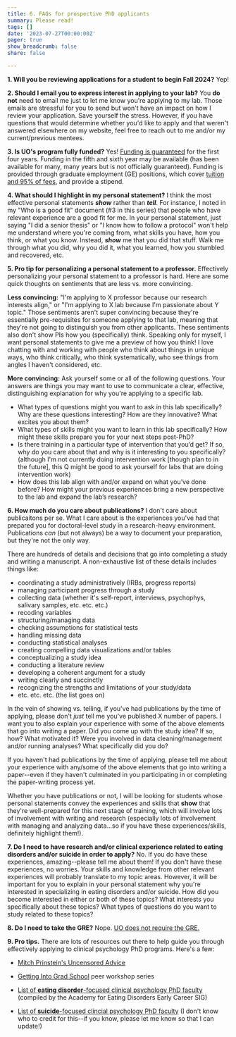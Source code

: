 ```yaml
---
title: 6. FAQs for prospective PhD applicants
summary: Please read!
tags: []
date: '2023-07-27T00:00:00Z'
pager: true
show_breadcrumb: false
share: false

---
```



**1. Will you be reviewing applications for a student to begin Fall 2024?** Yep! 

**2. Should I email you to express interest in applying to your lab?** You **do not** need to email me just to let me know you're applying to my lab. Those emails are stressful for you to send but won't have an impact on how I review your application. Save yourself the stress. However, if you have questions that would determine whether you'd like to apply and that weren't answered elsewhere on my website, feel free to reach out to me and/or my current/previous mentees.

**3. Is UO's program fully funded?** Yes! [Funding is guaranteed](https://psychology.uoregon.edu/sites/psychology1.uoregon.edu/files/doctoral_student_handbook_fall_2023.pdf) for the first four years. Funding in the fifth and sixth year may be available (has been available for many, many years but is not officially guaranteed). Funding is provided through graduate employment (GE) positions, which cover [tuition and 95% of fees](https://psychology.uoregon.edu/sites/psychology1.uoregon.edu/files/student_admissions_outcomes_and_other_data_u23.pdf), and provide a stipend.

**4. What should I highlight in my personal statement?** I think the most effective personal statements ***show*** rather than ***tell***. For instance, I noted in my "Who is a good fit" document (#3 in this series) that people who have relevant experience are a good fit for me. In your personal statement, just saying "I did a senior thesis" or "I know how to follow a protocol" won't help me understand where you're coming from, what skills you have, how you think, or what you know. Instead, ***show*** me that you did that stuff. Walk me through what you did, why you did it, what you learned, how you stumbled and recovered, etc.

**5. Pro tip for personalizing a personal statement to a professor.** Effectively personalizing your personal statement to a professor is hard. Here are some quick thoughts on sentiments that are less vs. more convincing. 

**Less convincing:** "I'm applying to X professor because our research interests align," or "I'm applying to X lab because I'm passionate about Y topic." Those sentiments aren't super convincing because they're essentially pre-requisites for someone applying to that lab, meaning that they're not going to distinguish you from other applicants. These sentiments also don't show PIs how you (specifically) think. Speaking only for myself, I want personal statements to give me a preview of how you think! I love chatting with and working with people who think about things in unique ways, who think critically, who think systematically, who see things from angles I haven't considered, etc.

**More convincing:** Ask yourself some or all of the following questions. Your answers are things you may want to use to communicate a clear, effective, distinguishing explanation for why you're applying to a specific lab. 
- What types of questions might you want to ask in this lab specifically? Why are these questions interesting? How are they innovative? What excites you about them?
- What types of skills might you want to learn in this lab specifically? How might these skills prepare you for your next steps post-PhD? 
- Is there training in a particular type of intervention that you’d get? If so, why do you care about that and why is it interesting to you specifically? (although I'm not currently doing intervention work [though plan to in the future], this Q might be good to ask yourself for labs that are doing intervention work)
- How does this lab align with and/or expand on what you’ve done before? How might your previous experiences bring a new perspective to the lab and expand the lab’s research?

**6. How much do you care about publications?** I don't care about publicaitons per se. What I care about is the experiences you've had that prepared you for doctoral-level study in a research-heavy environment. Publications *can* (but not always) be a way to document your preparation, but they're not the only way.

 There are hundreds of details and decisions that go into completing a study and writing a manuscript. A  non-exhaustive list of these details includes things like:
 - coordinating a study administratively (IRBs, progress reports)
 - managing participant progress through a study
 - collecting data (whether it's self-report, interviews, psychophys, salivary samples, etc. etc. etc.)
 - recoding variables
 - structuring/managing data
 - checking assumptions for statistical tests
 - handling missing data
 - conducting statistical analyses
 - creating compelling data visualizations and/or tables
 - conceptualizing a study idea
 - conducting a literature review
 - developing a coherent argument for a study
 - writing clearly and succinctly
 - recognizing the strengths and limitations of your study/data
 - etc. etc. etc. (the list goes on)
 
In the vein of showing vs. telling, if you've had publications by the time of applying, please don't *just* tell me you've published X number of papers. I want you to also explain your experience with some of the above elements that go into writing a paper. Did you come up with the study idea? If so, how? What motivated it? Were you involved in data cleaning/management and/or running analyses? What specifically did you do? 

If you haven't had publications by the time of applying, please tell me about your experience with any/some of the above elements that go into writing a paper--even if they haven't culminated in you participating in or completing the paper-writing process yet.

Whether you have publications or not, I will be looking for students whose personal statements convey the experiences and skills that **show** that they're well-prepared for this next stage of training, which will involve lots of involvement with writing and research (especially lots of involvement with managing and analyzing data...so if you have these experiences/skills, definitely highlight them!).

**7. Do I need to have research and/or clinical experience related to eating disorders and/or suicide in order to apply?** No. If you do have these experiences, amazing--please tell me about them! If you don't have these experiences, no worries. Your skills and knowledge from other relevant experiences will probably translate to my topic areas. However, it will be important for you to explain in your personal statement why you're interested in specializing in eating disorders and/or suicide. How did you become interested in either or both of these topics? What interests you specifically about these topics? What types of questions do you want to study related to these topics?

**8. Do I need to take the GRE?** Nope. [UO does not require the GRE.](https://naturalsciences.uoregon.edu/psychology/apply/graduate-admissions#FAQ-doctoral-students)

**9. Pro tips.** There are lots of resources out there to help guide you through effectively applying to clinical psychology PhD programs. Here's a few:

- [Mitch Prinstein's Uncensored Advice](https://mitch.web.unc.edu/wp-content/uploads/sites/4922/2017/02/MitchGradSchoolAdvice.pdf)

- [Getting Into Grad School](https://www.clinicalpsychphd.com) peer workshop series

- [List of **eating disorder**-focused clinical psychology PhD faculty](https://docs.google.com/spreadsheets/d/11U16wGt3PL8nJlEF3xfipsL64pAMGwMhuB26yH-JmYY/edit?pli=1#gid=0) (compiled by the Academy for Eating Disorders Early Career SIG)


- [List of **suicide**-focused clincial psychology PhD faculty](https://docs.google.com/spreadsheets/d/1pFkelS0l678qHVlEmLMwFcDo8k_5dP3MNYY5Ju_e_7Y/edit#gid=881470888) (I don't know who to credit for this--if you know, please let me know so that I can update!)
